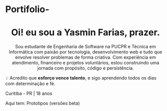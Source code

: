 # Portifolio-
<h1 align="center">Oi! eu sou a Yasmin Farias, prazer. </h1>
<p align="center">
Sou estudante de Engenharia de Software na PUCPR e Técnica em Informática com paixão por tecnologia, desenvolvimento web e tudo que envolve resolver problemas de forma criativa.  
Com experiência em atendimento, financeiro e projetos voluntários, estou construindo uma jornada com propósito, código e persistência.

💡 Acredito que **esforço vence talento**, e sigo aprendendo todos os dias com determinação e fé.

Curitiba - PR | 18 anos
</p>

Aqui tem:
Prototipos (versões beta)

